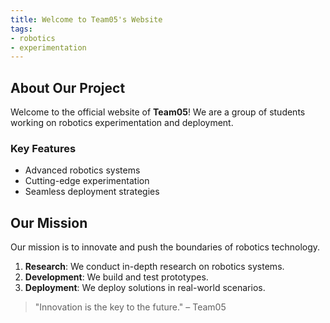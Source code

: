 ```yaml
---
title: Welcome to Team05's Website
tags:
- robotics
- experimentation
---
```


## About Our Project

Welcome to the official website of **Team05**! We are a group of students working on robotics experimentation and deployment.

### Key Features
- Advanced robotics systems
- Cutting-edge experimentation
- Seamless deployment strategies

## Our Mission
Our mission is to innovate and push the boundaries of robotics technology.

1. **Research**: We conduct in-depth research on robotics systems.
2. **Development**: We build and test prototypes.
3. **Deployment**: We deploy solutions in real-world scenarios.

> "Innovation is the key to the future." – Team05


